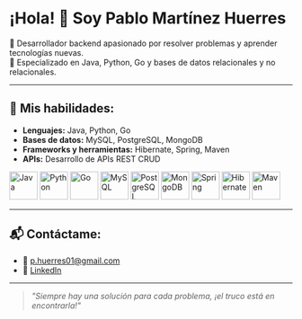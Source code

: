 # ¡Hola! 👋 Soy Pablo Martínez Huerres

🚀 Desarrollador backend apasionado por resolver problemas y aprender tecnologías nuevas.  
🎯 Especializado en Java, Python, Go y bases de datos relacionales y no relacionales.  

---

## 🌟 Mis habilidades:
- **Lenguajes:** Java, Python, Go
- **Bases de datos:** MySQL, PostgreSQL, MongoDB
- **Frameworks y herramientas:** Hibernate, Spring, Maven
- **APIs:** Desarrollo de APIs REST CRUD
<p>
  <img src="https://cdn.jsdelivr.net/gh/devicons/devicon/icons/java/java-original.svg" alt="Java" width="50" height="50"/>
  <img src="https://cdn.jsdelivr.net/gh/devicons/devicon/icons/python/python-original.svg" alt="Python" width="50" height="50"/>
  <img src="https://cdn.jsdelivr.net/gh/devicons/devicon/icons/go/go-original.svg" alt="Go" width="50" height="50"/>
  <img src="https://cdn.jsdelivr.net/gh/devicons/devicon/icons/mysql/mysql-original.svg" alt="MySQL" width="50" height="50"/>
  <img src="https://cdn.jsdelivr.net/gh/devicons/devicon/icons/postgresql/postgresql-original.svg" alt="PostgreSQL" width="50" height="50"/>
  <img src="https://cdn.jsdelivr.net/gh/devicons/devicon/icons/mongodb/mongodb-original.svg" alt="MongoDB" width="50" height="50"/>
  <img src="https://cdn.jsdelivr.net/gh/devicons/devicon/icons/spring/spring-original.svg" alt="Spring" width="50" height="50"/>
  <img src="https://cdn.jsdelivr.net/gh/devicons/devicon/icons/hibernate/hibernate-plain.svg" alt="Hibernate" width="50" height="50"/>
  <img src="https://cdn.jsdelivr.net/gh/devicons/devicon/icons/maven/maven-original.svg" alt="Maven" width="50" height="50"/>
</p>

---
## 📬 Contáctame:
- 📧 [p.huerres01@gmail.com](mailto:p.huerres01@gmail.com)
- 💼 [LinkedIn](https://www.linkedin.com/in/pablomartinezhuerres)

---

> *"Siempre hay una solución para cada problema, ¡el truco está en encontrarla!"*
